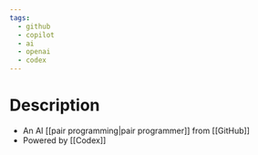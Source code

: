 ```yaml
---
tags:
  - github
  - copilot
  - ai
  - openai
  - codex
---
```

# Description
- An AI [[pair programming|pair programmer]] from [[GitHub]]
- Powered by [[Codex]] 